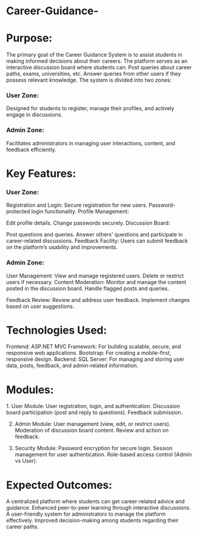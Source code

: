 # Career-Guidance-
<h1> Purpose:</h1>
The primary goal of the Career Guidance System is to assist students in making informed decisions about their careers. The platform serves as an interactive discussion board where students can:
Post queries about career paths, exams, universities, etc.
Answer queries from other users if they possess relevant knowledge.
The system is divided into two zones:

<h3>User Zone:</h3> Designed for students to register, manage their profiles, and actively engage in discussions.
<h3>Admin Zone: </h3>Facilitates administrators in managing user interactions, content, and feedback efficiently.

<h1>Key Features:</h1>
<h3>User Zone:</h3>

Registration and Login:
Secure registration for new users.
Password-protected login functionality.
Profile Management:

Edit profile details.
Change passwords securely.
Discussion Board:

Post questions and queries.
Answer others' questions and participate in career-related discussions.
Feedback Facility:
Users can submit feedback on the platform’s usability and improvements.

<h3>Admin Zone:</h3>

User Management:
View and manage registered users.
Delete or restrict users if necessary.
Content Moderation:
Monitor and manage the content posted in the discussion board.
Handle flagged posts and queries.

Feedback Review:
Review and address user feedback.
Implement changes based on user suggestions.

<h1>Technologies Used:</h1>
Frontend:
ASP.NET MVC Framework: For building scalable, secure, and responsive web applications.
Bootstrap: For creating a mobile-first, responsive design.
Backend:
SQL Server: For managing and storing user data, posts, feedback, and admin-related information.

<h1>Modules:</h1>
1. User Module:
User registration, login, and authentication.
Discussion board participation (post and reply to questions).
Feedback submission.

2. Admin Module:
User management (view, edit, or restrict users).
Moderation of discussion board content.
Review and action on feedback.

3. Security Module:
Password encryption for secure login.
Session management for user authentication.
Role-based access control (Admin vs User).

<h1>Expected Outcomes:</h1>
A centralized platform where students can get career-related advice and guidance.
Enhanced peer-to-peer learning through interactive discussions.
A user-friendly system for administrators to manage the platform effectively.
Improved decision-making among students regarding their career paths.

